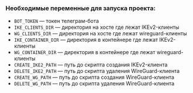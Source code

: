 ### Необходимые переменные для запуска проекта:

-   `BOT_TOKEN` — токен телеграм-бота
-   `IKE_CLIENTS_DIR` — директория на хосте где лежат IKEv2-клиенты
-   `WG_CLIENTS_DIR` — директория на хосте где лежат wireguard-клиенты
-   `IKE_CONTAINER_DIR` — директория в контейнере где лежат IKEv2-клиенты
-   `WG_CONTAINER_DIR` — директория в контейнере где лежат wireguard-клиенты
-   `CREATE_IKE2_PATH` — путь до скрипта создания IKEv2-клиента
-   `DELETE_IKE2_PATH` — путь до скрипта удаления WireGuard-клиента
-   `CREATE_WG_PATH` — путь до скрипта создания WireGuard-клиента
-   `DELETE_WG_PATH` — путь до скрипта удаления WireGuard-клиента
